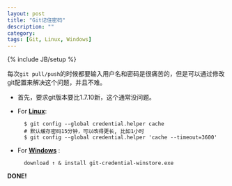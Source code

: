 ```yaml
---
layout: post
title: "Git记住密码"
description: ""
category: 
tags: [Git, Linux, Windows]
---
```

{% include JB/setup %}

每次`git pull/push`的时候都要输入用户名和密码是很痛苦的，但是可以通过修改git配置来解决这个问题，并且不难。<br/>

* 首先，要求git版本要比1.7.10新，这个通常没问题。

* For [**Linux**](https://help.github.com/articles/set-up-git#platform-linux):

		$ git config --global credential.helper cache
		# 默认缓存密码15分钟，可以改得更长, 比如1小时
		$ git config --global credential.helper 'cache --timeout=3600'

* For [**Windows**](https://help.github.com/articles/set-up-git#platform-windows) :
        
		download ↑ & install git-credential-winstore.exe

**DONE!**

